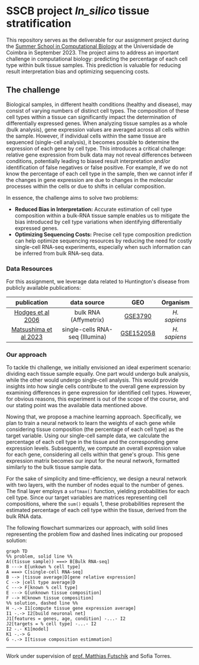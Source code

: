 # SSCB project _In_silico_ tissue stratification

This repository serves as the deliverable for our assignment project during the [Summer School in Computational Biology](https://www.uc.pt/en/events/computationalbiology/) at the Universidade de Coimbra in September 2023. The project aims to address an important challenge in computational biology: predicting the percentage of each cell type within bulk tissue samples. This prediction is valuable for reducing result interpretation bias and optimizing sequencing costs.

## The challenge 

Biological samples, in different health conditions (healthy and disease), may consist of varying numbers of distinct cell types. The composition of these cell types within a tissue can significantly impact the determination of differentially expressed genes. When analyzing tissue samples as a whole (bulk analysis), gene expression values are averaged across all cells within the sample. However, if individual cells within the same tissue are sequenced (single-cell analysis), it becomes possible to determine the expression of each gene by cell type. This introduces a critical challenge: relative gene expression from bulk data may not reveal differences between conditions, potentially leading to biased result interpretation and/or identification of false negatives or false positive. For example, if we do not know the percentage of each cell type in the sample, then we cannot infer if the changes in gene expression are due to changes in the molecular processes within the cells or due to shifts in cellular composition.

In essence, the challenge aims to solve two problems:
- **Reduced Bias in Interpretation:** Accurate estimation of cell type composition within a bulk-RNA tissue sample enables us to mitigate the bias introduced by cell type variations when identifying differentially expressed genes.
- **Optimizing Sequencing Costs:** Precise cell type composition prediction can help optimize sequencing resources by reducing the need for costly single-cell RNA-seq experiments, especially when such information can be inferred from bulk RNA-seq data.

### Data Resources

For this assignment, we leverage data related to Huntington's disease from publicly available publications:

|publication | data source | GEO | Organism
|:-:|:-: |:-:|:-:|
|[Hodges et al 2006]([link](https://pubmed.ncbi.nlm.nih.gov/16467349/)) |bulk RNA (Affymetrix)  |[GSE3790](https://www.ncbi.nlm.nih.gov/geo/query/acc.cgi?acc=GSE3790) | *H. sapiens*|
|[Matsushima et al 2023]([link](https://pubmed.ncbi.nlm.nih.gov/36650127/)) |single-cells RNA-seq (Illumina) | [GSE152058](https://www.ncbi.nlm.nih.gov/geo/query/acc.cgi?acc=GSE152058) |*H. sapiens*

### Our approach

To tackle thi challenge, we initially envisioned an ideal experiment scenario: dividing each tissue sample equally. One part would undergo bulk analysis, while the other would undergo single-cell analysis. This would provide insights into how single cells contribute to the overall gene expression by examining differences in gene expression for identified cell types. However, for obvious reasons, this experiment is out of the scope of the course, and our stating point was the available data mentioned above.

Nowing that, we propose a machine learning approach. Specifically, we plan to train a neural network to learn the weights of each gene while considering tissue composition (the percentage of each cell type) as the target variable. Using our single-cell sample data, we calculate the percentage of each cell type in the tissue and the corresponding gene expression levels. Subsequently, we compute an overall expression value for each gene, considering all cells within that gene's group. This gene expression matrix becomes our input for the neural network, formatted similarly to the bulk tissue sample data.

For the sake of simplicity and time-efficiency, we design a neural network with two layers, with the number of nodes equal to the number of genes. The final layer employs a `softmax()` function, yielding probabilities for each cell type. Since our target variables are matrices representing cell compositions, where the `sum()` equals 1, these probabilities represent the estimated percentage of each cell type within the tissue, derived from the bulk RNA data.

The following flowchart summarizes our approach, with solid lines representing the problem flow and dashed lines indicating our proposed solution:


```mermaid
graph TD
%% problem, solid line %%
A((tissue sample)) ===> B[Bulk RNA-seq] 
B ---> E[unkown % cell type]
A ===> C[single-cell RNA-seq]
B --> |tissue average|D[gene relative expression]
C --> |cell type average|D
C ---> F[known % cell type]
E ---> G[unknown tissue composition]
F --> H[known tissue composition]
%% solution, dashed line %%
H -.-> I1[compute tissue gene expression average]
I1 -.-> I2[build neuronal net]
J1[features = genes, age, condition] -...- I2
J2[targets = % cell type] -...- I2
I2 -.- K1[model]
K1 -.-> G
G -.-> I[tissue composition estimmation]
```

------

Work under supervision of [prof. Matthias Futschik](https://github.com/MatthiasFutschik) and Sofia Torres.